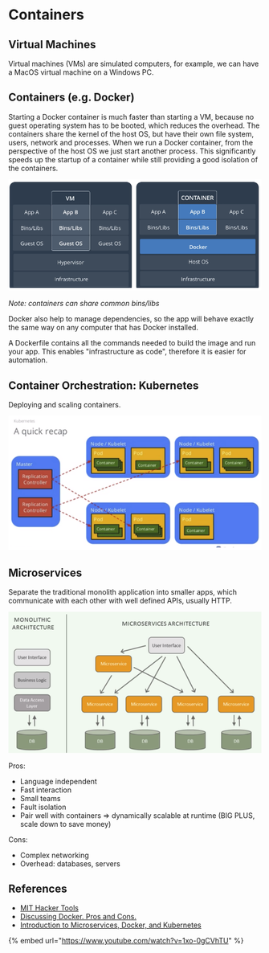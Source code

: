 # Containers

## Virtual Machines

Virtual machines \(VMs\) are simulated computers, for example, we can have a MacOS virtual machine on a Windows PC.

## Containers \(e.g. Docker\)

Starting a Docker container is much faster than starting a VM, because no guest operating system has to be booted, which reduces the overhead. The containers share the kernel of the host OS, but have their own file system, users, network and processes. When we run a Docker container, from the perspective of the host OS we just start another process. This significantly speeds up the startup of a container while still providing a good isolation of the containers.

![](.gitbook/assets/vm-container.png)

_Note: containers can share common bins/libs_

Docker also help to manage dependencies, so the app will behave exactly the same way on any computer that has Docker installed.

A Dockerfile contains all the commands needed to build the image and run your app. This enables "infrastructure as code", therefore it is easier for automation.

## Container Orchestration: Kubernetes

Deploying and scaling containers.

![](.gitbook/assets/k8s.png)

## Microservices

Separate the traditional monolith application into smaller apps, which communicate with each other with well defined APIs, usually HTTP.

![](.gitbook/assets/microservices.png)

Pros:

* Language independent
* Fast interaction
* Small teams
* Fault isolation
* Pair well with containers =&gt; dynamically scalable at runtime \(BIG PLUS, scale down to save money\)

Cons:

* Complex networking
* Overhead: databases, servers

## References

* [MIT Hacker Tools](https://hacker-tools.github.io/virtual-machines/)
* [Discussing Docker. Pros and Cons.](https://phauer.com/2015/discussing-docker-pros-and-cons/)
* [Introduction to Microservices, Docker, and Kubernetes](https://www.youtube.com/watch?v=1xo-0gCVhTU)

{% embed url="https://www.youtube.com/watch?v=1xo-0gCVhTU" %}

